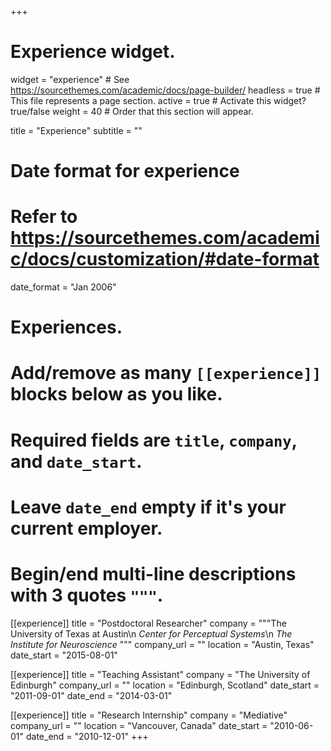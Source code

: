 +++
# Experience widget.
widget = "experience"  # See https://sourcethemes.com/academic/docs/page-builder/
headless = true  # This file represents a page section.
active = true  # Activate this widget? true/false
weight = 40  # Order that this section will appear.

title = "Experience"
subtitle = ""

# Date format for experience
#   Refer to https://sourcethemes.com/academic/docs/customization/#date-format
date_format = "Jan 2006"

# Experiences.
#   Add/remove as many `[[experience]]` blocks below as you like.
#   Required fields are `title`, `company`, and `date_start`.
#   Leave `date_end` empty if it's your current employer.
#   Begin/end multi-line descriptions with 3 quotes `"""`.
[[experience]]
  title = "Postdoctoral Researcher"
  company = """The University of Texas at Austin\n
*Center for Perceptual Systems*\n 
*The Institute for Neuroscience*
"""
  company_url = ""
  location = "Austin, Texas"
  date_start = "2015-08-01"

[[experience]]
  title = "Teaching Assistant"
  company = "The University of Edinburgh"
  company_url = ""
  location = "Edinburgh, Scotland"
  date_start = "2011-09-01"
  date_end   = "2014-03-01"

[[experience]]
  title = "Research Internship"
  company = "Mediative"
  company_url = ""
  location = "Vancouver, Canada"
  date_start = "2010-06-01"
  date_end   = "2010-12-01"
+++
